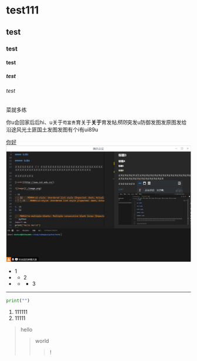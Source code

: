 # test111

## test

### test

#### test

##### test

###### test

菜就多练

你u会回家后后hi、u关于`苟富贵`育关于**关于**育发帖*预防*突发u防御发图发原图发给沿途风光土匪国土发图发图有个i有ui89u

[你好](http://baidu.com)
![buhao](./image.png)

+ 1
+ - 2
+ - * 3

---

```python
print("")
```

1. 111111
2. 11111

> hello
> > world
> > > !